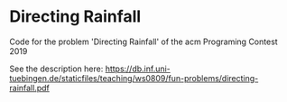 # Directing Rainfall

Code for the problem 'Directing Rainfall' of the acm Programing Contest 2019

See the description here: https://db.inf.uni-tuebingen.de/staticfiles/teaching/ws0809/fun-problems/directing-rainfall.pdf
